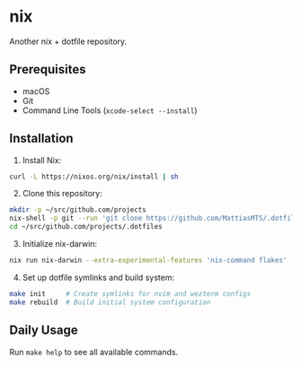 # nix

Another nix + dotfile repository.

<!--TODO: Add picture here from assets when done-->

## Prerequisites

- macOS
- Git
- Command Line Tools (`xcode-select --install`)

## Installation

1. Install Nix:

```bash
curl -L https://nixos.org/nix/install | sh
```

2. Clone this repository:

```bash
mkdir -p ~/src/github.com/projects
nix-shell -p git --run 'git clone https://github.com/MattiasMTS/.dotfiles ~/src/github.com/projects/.dotfiles'
cd ~/src/github.com/projects/.dotfiles
```

3. Initialize nix-darwin:

```bash
nix run nix-darwin --extra-experimental-features 'nix-command flakes' -- switch --flake .#
```

4. Set up dotfile symlinks and build system:

```bash
make init     # Create symlinks for nvim and wezterm configs
make rebuild  # Build initial system configuration
```

## Daily Usage

Run `make help` to see all available commands.
